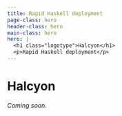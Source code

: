 ```yaml
---
title: Rapid Haskell deployment
page-class: hero
header-class: hero
main-class: hero
hero: |
  <h1 class="logotype">Halcyon</h1>
  <p>Rapid Haskell deployment</p>
---
```



Halcyon
=======

_Coming soon._
